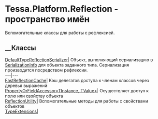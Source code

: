 # Tessa.Platform.Reflection - пространство имён
Вспомогательные классы для работы с рефлексией.
##  __Классы
[DefaultTypeReflectionSerializer](T_Tessa_Platform_Reflection_DefaultTypeReflectionSerializer.htm)|
Объект, выполняющий сериализацию в
[SerializationInfo](https://learn.microsoft.com/dotnet/api/system.runtime.serialization.serializationinfo)
для объекта заданного типа. Сериализация производится посредством рефлексии.  
---|---  
[FastReflectionCache](T_Tessa_Platform_Reflection_FastReflectionCache.htm)|
Кэш делегатов доступа к членам классов через деревья выражений  
[PropertyOrFieldAccessor<TInstance,
TValue>](T_Tessa_Platform_Reflection_PropertyOrFieldAccessor_2.htm)|
Осуществляет доступ к полю или свойству объекта  
[ReflectionUtility](T_Tessa_Platform_Reflection_ReflectionUtility.htm)|
Вспомогательные методы для работы с свойствами объектов  
[TypeExtensions](T_Tessa_Platform_Reflection_TypeExtensions.htm)|
